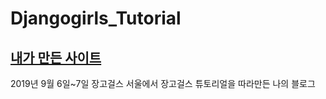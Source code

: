 # Djangogirls_Tutorial
## [내가 만든 사이트](http://sozerodev.pythonanywhere.com/)

2019년 9월 6일~7일 장고걸스 서울에서
장고걸스 튜토리얼을 따라만든 나의 블로그

